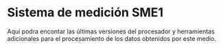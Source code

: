 # Sistema de medición SME1
Aquí podra encontar las últimas versiones del procesador y herramientas adicionales para el procesamiento de los datos obtenidos por este medio.
